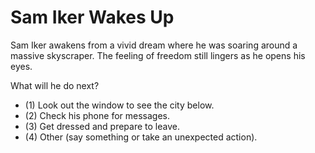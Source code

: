 
# Sam Iker Wakes Up
Sam Iker awakens from a vivid dream where he was soaring around a massive skyscraper. The feeling of freedom still lingers as he opens his eyes. 

What will he do next?
- (1) Look out the window to see the city below.
- (2) Check his phone for messages.
- (3) Get dressed and prepare to leave.
- (4) Other (say something or take an unexpected action).

